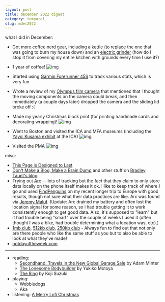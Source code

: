 ```yaml
---
layout: post
title: december 2022 digest
category: temporal
slug: mdec2022
---
```


what I did in December:
- Got more coffee nerd gear, including a [kettle](https://fellowproducts.com/products/stagg-ekg-electric-pour-over-kettle?variant=18635551080563) (to replace the one that was going to burn my house down) and an [electric grinder](https://fellowproducts.com/products/ode-brew-grinder) (how do I stop it from covering my entire kitchen with grounds every time I use it?)
- 1 year of coffee!
![img](images/coffee2022.jpg)

- Started using [Garmin Forerunner 45S](https://www.garmin.com/en-US/p/682416/pn/010-02156-02) to track various stats, which is very fun
- Wrote a review of my [Olympus film camera](olympus.html) that mentioned that I thought the moving components on the camera could break, and then immediately (a couple days later) dropped the camera and the sliding lid broke off :(
- Made my yearly Christmas block print (for printing handmade cards and decorating wrapping)!
![img](images/print2022.jpg)

- Went to Boston and visited the ICA and MFA museums (including the [Yayoi Kusama exhibit](https://www.icaboston.org/art/yayoi-kusama/love-calling) at the ICA)
![img](images/kusama.jpg)

- Visited the PMA
![img](images/pma.jpg)


misc:
- [This Page is Designed to Last](https://jeffhuang.com/designed_to_last/)
- [Don't Make a Blog, Make a Brain Dump](https://bt.ht/dump/) and other stuff on [Bradley Taunt's blog](https://bt.ht/)
- Trying out [Arc](https://www.bigpaua.com/arcapp/) -- lots of tracking but the fact that they claim to only store data locally on the phone itself makes it ok. I like to keep track of where I go and used [FindPenguins](https://findpenguins.com/?hl=en) on my recent longer trip to Europe with good results, though not sure what their data practices are like. Arc was found via [Jeremy Maluf](https://jeremymaluf.com/walking/). (Update: Arc drained my battery and often lost the location signal for some reason, so I had trouble getting it to work consistently enough to get good data. Also, it's supposed to "learn" but it had trouble being "smart" over the couple of weeks I used it (often thought I was a bike, had trouble determining what a location was, etc).)
- [1mb club](https://1mb.club/about), [512kb club](https://www.512kb.club/), [250kb club](https://250kb.club/) - Always fun to find out that not only are there people who like the same stuff as you but to also be able to look at what they've made!
- [notdayoftheweek.com](http://notdayoftheweek.com/)

***
- reading: 
    - [Secondhand: Travels in the New Global Garage Sale](https://www.goodreads.com/en/book/show/42972014) by Adam Minter
    - [The Lonesome Bodybuilder](https://www.goodreads.com/book/show/38643164-the-lonesome-bodybuilder) by Yukiko Motoya
    - [The Ring](https://www.goodreads.com/book/show/38379.Ring?) by Koji Suzuki
- playing: 
    - Wobbledogs
    - Aka
- listening: [A Merry Lofi Christmas](https://open.spotify.com/playlist/37i9dQZF1DWYK8AUzwi00m?si=89ebb587d4ca4be1)
